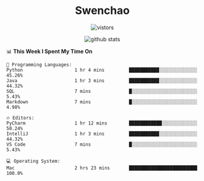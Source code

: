 <h1 align="center">Swenchao</h3>

<p align="center">
  <img src="https://visitor-badge.glitch.me/badge?page_id=Swenchao" alt="vistors" />
</p>

<p align="center">
  <img src="https://github-readme-stats.vercel.app/api?username=Swenchao&count_private=true&show_icons=true&theme=vue-dark&hide_title=true" alt="github stats" />
</p>

<!--START_SECTION:waka-->
📊 **This Week I Spent My Time On** 

```text
💬 Programming Languages: 
Python                   1 hr 4 mins         ███████████░░░░░░░░░░░░░░   45.26% 
Java                     1 hr 3 mins         ███████████░░░░░░░░░░░░░░   44.32% 
SQL                      7 mins              █░░░░░░░░░░░░░░░░░░░░░░░░   5.43% 
Markdown                 7 mins              █░░░░░░░░░░░░░░░░░░░░░░░░   4.98%

🔥 Editors: 
PyCharm                  1 hr 12 mins        ████████████░░░░░░░░░░░░░   50.24% 
IntelliJ                 1 hr 3 mins         ███████████░░░░░░░░░░░░░░   44.32% 
VS Code                  7 mins              █░░░░░░░░░░░░░░░░░░░░░░░░   5.43%

💻 Operating System: 
Mac                      2 hrs 23 mins       █████████████████████████   100.0%

```


<!--END_SECTION:waka-->
